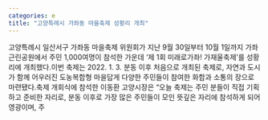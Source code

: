 ```yaml
---
categories: e
title: "고양특례시 가좌동 마을축제 성황리 개최"
---
```

고양특례시 일산서구 가좌동 마을축제 위원회가 지난 9월 30일부터 10월 1일까지 가좌근린공원에서 주민 1,000여명이 참석한 가운데 ‘제 1회 미래로가좌! 가재울축제’를 성황리에 개최했다.이번 축제는 2022. 1. 3. 분동 이후 처음으로 개최된 축제로, 자연과 도시가 함께 어우러진 도농복합형 마을답게 다양한 주민들이 참여한 화합과 소통의 장으로 마련됐다.축제 개회식에 참석한 이동환 고양시장은 “오늘 축제는 주민 분들이 직접 기획하고 준비한 자리로, 분동 이후로 가장 많은 주민들이 모인 뜻깊은 자리에 참석하게 되어 영광이며, 주